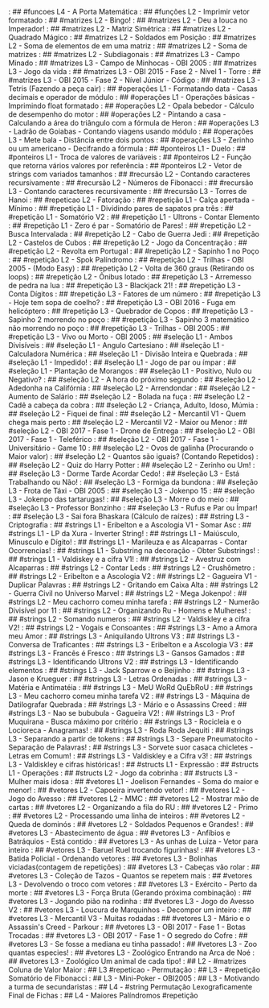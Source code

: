 [](base/139/Readme.md) : ## #funcoes L4 - A Porta Matemática
[](base/009/Readme.md) : ## #funções L2 - Imprimir vetor formatado
[](base/130/Readme.md) : ## #matrizes L2 - Bingo!
[](base/012/Readme.md) : ## #matrizes L2 - Deu a louca no Imperador!
[](base/131/Readme.md) : ## #matrizes L2 - Matriz Simétrica
[](base/134/Readme.md) : ## #matrizes L2 - Quadrado Mágico
[](base/133/Readme.md) : ## #matrizes L2 - Soldados em Posição
[](base/128/Readme.md) : ## #matrizes L2 - Soma de elementos de em uma matriz
[](base/150/Readme.md) : ## #matrizes L2 - Soma de matrizes
[](base/132/Readme.md) : ## #matrizes L2 - Subdiagonais
[](base/129/Readme.md) : ## #matrizes L3 - Campo Minado
[](base/159/Readme.md) : ## #matrizes L3 - Campo de Minhocas - OBI 2005
[](base/135/Readme.md) : ## #matrizes L3 - Jogo da vida
[](base/153/Readme.md) : ## #matrizes L3 - OBI 2015 - Fase 2 - Nível 1 - Torre
[](base/154/Readme.md) : ## #matrizes L3 - OBI 2015 - Fase 2 - Nível Júnior - Código
[](base/007/Readme.md) : ## #matrizes L3 - Tetris (Fazendo a peça cair)
[](base/011/Readme.md) : ## #operações L1 - Formatando data - Casas decimais e operador de módulo
[](base/000/Readme.md) : ## #operações L1 - Operações básicas - Imprimindo float formatado
[](base/003/Readme.md) : ## #operações L2 - Opala bebedor - Cálculo de desempenho do motor
[](base/002/Readme.md) : ## #operações L2 - Pintando a casa - Calculando a área do triângulo com a fórmula de Heron
[](base/005/Readme.md) : ## #operações L3 - Ladrão de Goiabas - Contando viagens usando módulo
[](base/004/Readme.md) : ## #operações L3 - Mete bala - Distância entre dois pontos
[](base/006/Readme.md) : ## #operações L3 - Zerinho ou um americano - Decifrando a fórmula
[](base/147/Readme.md) : ## #ponteiros L1 - Duelo
[](base/143/Readme.md) : ## #ponteiros L1 - Troca de valores de variáveis
[](base/144/Readme.md) : ## #ponteiros L2 - Função que retorna vários valores por referência
[](base/142/Readme.md) : ## #ponteiros L2 - Vetor de strings com variados tamanhos
[](base/145/Readme.md) : ## #recursão L2 - Contando caracteres recursivamente
[](base/141/Readme.md) : ## #recursão L2 - Números de Fibonacci
[](base/140/Readme.md) : ## #recursão L3 - Contando caracteres recursivamente
[](base/146/Readme.md) : ## #recursão L3 - Torres de Hanoi
[](base/137/Readme.md) : ## #repeticao L2 - Fatoração
[](base/056/Readme.md) : ## #repetição L1 - Calça apertada - Mínimo
[](base/013/Readme.md) : ## #repetição L1 - Dividindo pares de sapatos pra três
[](base/044/Readme.md) : ## #repetição L1 - Somatório V2
[](base/055/Readme.md) : ## #repetição L1 - Ultrons - Contar Elemento
[](base/045/Readme.md) : ## #repetição L1 - Zero é par - Somatório de Pares!
[](base/058/Readme.md) : ## #repetição L2 - Busca Intervalada
[](base/048/Readme.md) : ## #repetição L2 - Cabo de Guerra Jedi
[](base/050/Readme.md) : ## #repetição L2 - Castelos de Cubos
[](base/046/Readme.md) : ## #repetição L2 - Jogo da Concentração
[](base/057/Readme.md) : ## #repetição L2 - Revolta em Portugal
[](base/049/Readme.md) : ## #repetição L2 - Sapinho 1 no Poço
[](base/066/Readme.md) : ## #repetição L2 - Spok Palíndromo
[](base/136/Readme.md) : ## #repetição L2 - Trilhas - OBI 2005 - (Modo Easy)
[](base/016/Readme.md) : ## #repetição L2 - Volta de 360 graus (Retirando os loops)
[](base/047/Readme.md) : ## #repetição L2 - Ônibus lotado
[](base/051/Readme.md) : ## #repetição L3 - Arremesso de pedra na lua
[](base/063/Readme.md) : ## #repetição L3 - Blackjack 21!
[](base/064/Readme.md) : ## #repetição L3 - Conta Dígitos
[](base/189/Readme.md) : ## #repetição L3 - Fatores de um número
[](base/052/Readme.md) : ## #repetição L3 - Hoje tem sopa de coelho?
[](base/053/Readme.md) : ## #repetição L3 - OBI 2016 - Fuga em helicóptero
[](base/054/Readme.md) : ## #repetição L3 - Quebrador de Copos
[](base/059/Readme.md) : ## #repetição L3 - Sapinho 2 morrendo no poço
[](base/065/Readme.md) : ## #repetição L3 - Sapinho 3 matemático não morrendo no poço
[](base/158/Readme.md) : ## #repetição L3 - Trilhas - OBI 2005
[](base/161/Readme.md) : ## #repetição L3 - Vivo ou Morto - OBI 2005
[](base/025/Readme.md) : ## #seleção L1 - Ambos Divisíveis
[](base/062/Readme.md) : ## #seleção L1 - Angulo Cartesiano
[](base/015/Readme.md) : ## #seleção L1 - Calculadora Numérica
[](base/024/Readme.md) : ## #seleção L1 - Divisão Inteira e Quebrada
[](base/151/Readme.md) : ## #seleção L1 - Impedido!
[](base/156/Readme.md) : ## #seleção L1 - Jogo de par ou ímpar
[](base/155/Readme.md) : ## #seleção L1 - Plantação de Morangos
[](base/026/Readme.md) : ## #seleção L1 - Positivo, Nulo ou Negativo?
[](base/038/Readme.md) : ## #seleção L2 - A hora do próximo segundo
[](base/027/Readme.md) : ## #seleção L2 - Adedonha na Califórnia
[](base/018/Readme.md) : ## #seleção L2 - Arrendondar
[](base/021/Readme.md) : ## #seleção L2 - Aumento de Salário
[](base/032/Readme.md) : ## #seleção L2 - Bolada na fuça
[](base/028/Readme.md) : ## #seleção L2 - Cadê a cabeça da cobra
[](base/183/Readme.md) : ## #seleção L2 - Criança, Adulto, Idoso, Múmia
[](base/031/Readme.md) : ## #seleção L2 - Fiquei de final
[](base/030/Readme.md) : ## #seleção L2 - Mercantil V1 - Quem chega mais perto
[](base/039/Readme.md) : ## #seleção L2 - Mercantil V2 - Maior ou Menor
[](base/035/Readme.md) : ## #seleção L2 - OBI 2017 - Fase 1 - Drone de Entrega
[](base/022/Readme.md) : ## #seleção L2 - OBI 2017 - Fase 1 - Teleférico
[](base/019/Readme.md) : ## #seleção L2 - OBI 2017 - Fase 1 - Universitário - Game 10
[](base/017/Readme.md) : ## #seleção L2 - Ovos de galinha (Procurando o Maior valor)
[](base/014/Readme.md) : ## #seleção L2 - Quantos são iguais? (Contando Repetidos)
[](base/029/Readme.md) : ## #seleção L2 - Quiz do Harry Potter
[](base/020/Readme.md) : ## #seleção L2 - Zerinho ou Um!
[](base/043/Readme.md) : ## #seleção L3 - Dorme Tarde Acordar Cedo!
[](base/040/Readme.md) : ## #seleção L3 - Está Trabalhando ou Não!
[](base/034/Readme.md) : ## #seleção L3 - Formiga da bundona
[](base/157/Readme.md) : ## #seleção L3 - Frota de Táxi - OBI 2005
[](base/037/Readme.md) : ## #seleção L3 - Jokenpo 15
[](base/023/Readme.md) : ## #seleção L3 - Jokenpo das tartarugas!
[](base/036/Readme.md) : ## #seleção L3 - Morre o do meio
[](base/033/Readme.md) : ## #seleção L3 - Professor Bonzinho
[](base/042/Readme.md) : ## #seleção L3 - Rufus e Par ou Ímpar!
[](base/001/Readme.md) : ## #seleção L3 - Sai fora Bhaskara (Cálculo de raízes)
[](base/041/Readme.md) : ## #string L3 - Criptografia
[](base/173/Readme.md) : ## #strings L1 - Eribelton e a Ascologia V1 - Somar Asc
[](base/092/Readme.md) : ## #strings L1 - LP da Xura - Inverter String!
[](base/104/Readme.md) : ## #strings L1 - Maiúsculo, Minusculo e Dígito!
[](base/177/Readme.md) : ## #strings L1 - Marileuza e as Alcaparras - Contar Ocorrencias!
[](base/176/Readme.md) : ## #strings L1 - Substring na decoração - Obter Substrings!
[](base/174/Readme.md) : ## #strings L1 - Valdiskey e a cifra V1!
[](base/095/Readme.md) : ## #strings L2 - Avestruz com Alcaparras
[](base/096/Readme.md) : ## #strings L2 - Contar Leds
[](base/126/Readme.md) : ## #strings L2 - Crushômetro
[](base/109/Readme.md) : ## #strings L2 - Eribelton e a Ascologia V2
[](base/097/Readme.md) : ## #strings L2 - Gagueira V1 - Duplicar Palavras
[](base/093/Readme.md) : ## #strings L2 - Gritando em Caixa Alta
[](base/180/Readme.md) : ## #strings L2 - Guerra Civil no Universo Marvel
[](base/089/Readme.md) : ## #strings L2 - Mega Jokenpo!
[](base/111/Readme.md) : ## #strings L2 - Meu cachorro comeu minha tarefa
[](base/125/Readme.md) : ## #strings L2 - Numerão Divisível por 11
[](base/110/Readme.md) : ## #strings L2 - Organizando Ru - Homens e Mulheres!
[](base/181/Readme.md) : ## #strings L2 - Somando numeros
[](base/106/Readme.md) : ## #strings L2 - Valdiskley e a cifra V2!
[](base/094/Readme.md) : ## #strings L2 - Vogais e Consoantes
[](base/127/Readme.md) : ## #strings L3 - Amo a Amora meu Amor
[](base/118/Readme.md) : ## #strings L3 - Aniquilando Ultrons V3
[](base/124/Readme.md) : ## #strings L3 - Conversa de Traficantes
[](base/113/Readme.md) : ## #strings L3 - Eribelton e a Ascologia V3
[](base/099/Readme.md) : ## #strings L3 - Francês é Fresco
[](base/120/Readme.md) : ## #strings L3 - Gansos Gamados
[](base/117/Readme.md) : ## #strings L3 - Identificando Ultrons V2
[](base/108/Readme.md) : ## #strings L3 - Identificando elementos
[](base/178/Readme.md) : ## #strings L3 - Jack Sparrow e o Beijinho
[](base/098/Readme.md) : ## #strings L3 - Jason e Krueguer
[](base/152/Readme.md) : ## #strings L3 - Letras Ordenadas
[](base/119/Readme.md) : ## #strings L3 - Matéria e Antimatéia
[](base/114/Readme.md) : ## #strings L3 - MeU WoRd QuEbRoU
[](base/102/Readme.md) : ## #strings L3 - Meu cachorro comeu minha tarefa V2
[](base/115/Readme.md) : ## #strings L3 - Máquina de Datilografar Quebrada
[](base/121/Readme.md) : ## #strings L3 - Mário e o Assassins Creed
[](base/122/Readme.md) : ## #strings L3 - Nao se bububula - Gagueira V2!
[](base/179/Readme.md) : ## #strings L3 - Prof Muquirana - Busca máximo por critério
[](base/112/Readme.md) : ## #strings L3 - Rocicleia e o Locioreca - Anagramas!
[](base/116/Readme.md) : ## #strings L3 - Roda Roda Jequiti
[](base/175/Readme.md) : ## #strings L3 - Separando a partir de tokens
[](base/103/Readme.md) : ## #strings L3 - Separe Pneumatocito - Separação de Palavras!
[](base/123/Readme.md) : ## #strings L3 - Sorvete suor casaca chicletes - Letras em Comum!
[](base/107/Readme.md) : ## #strings L3 - Valdiskley e a Cifra v3!
[](base/105/Readme.md) : ## #strings L3 - Valdiskley e cifras históricas!
[](base/148/Readme.md) : ## #structs L1 - Expressão
[](base/149/Readme.md) : ## #structs L1 - Operações
[](base/187/Readme.md) : ## #structs L2 - Jogo da cobrinha
[](base/182/Readme.md) : ## #structs L3 - Mulher mais idosa
[](base/060/Readme.md) : ## #vetores L1 - Joelison Fernandes - Soma do maior e menor!
[](base/061/Readme.md) : ## #vetores L2 - Capoeira invertendo vetor!
[](base/078/Readme.md) : ## #vetores L2 - Jogo do Avesso
[](base/091/Readme.md) : ## #vetores L2 - MMC
[](base/101/Readme.md) : ## #vetores L2 - Mostrar mão de cartas
[](base/068/Readme.md) : ## #vetores L2 - Organizando a fila do RU
[](base/090/Readme.md) : ## #vetores L2 - Primo
[](base/186/Readme.md) : ## #vetores L2 - Processando uma linha de inteiros
[](base/067/Readme.md) : ## #vetores L2 - Queda de dominós
[](base/072/Readme.md) : ## #vetores L2 - Soldados Pequenos e Grandes!
[](base/075/Readme.md) : ## #vetores L3 - Abastecimento de água
[](base/083/Readme.md) : ## #vetores L3 - Anfíbios e Batráquios - Está contido
[](base/082/Readme.md) : ## #vetores L3 - As unhas de Luiza - Vetor para inteiro
[](base/080/Readme.md) : ## #vetores L3 - Baruel Ruel trocando figurinhas!
[](base/073/Readme.md) : ## #vetores L3 - Batida Policial - Ordenando vetores
[](base/010/Readme.md) : ## #vetores L3 - Bolinhas viciadas(contagem de repetições)
[](base/070/Readme.md) : ## #vetores L3 - Cabeças vão rolar
[](base/086/Readme.md) : ## #vetores L3 - Coleção de Tazos - Quantos se repetem mais
[](base/188/Readme.md) : ## #vetores L3 - Devolvendo o troco com vetores
[](base/085/Readme.md) : ## #vetores L3 - Exército - Perto da morte
[](base/008/Readme.md) : ## #vetores L3 - Força Bruta (Gerando próxima combinação)
[](base/100/Readme.md) : ## #vetores L3 - Jogando pião na rodinha
[](base/079/Readme.md) : ## #vetores L3 - Jogo do Avesso V2
[](base/081/Readme.md) : ## #vetores L3 - Loucura de Marquinhos - Decompor um inteiro
[](base/077/Readme.md) : ## #vetores L3 - Mercantil V3 - Muitas rodadas
[](base/071/Readme.md) : ## #vetores L3 - Mário e o Assassin's Creed - Parkour
[](base/074/Readme.md) : ## #vetores L3 - OBI 2017 - Fase 1 - Botas Trocadas
[](base/076/Readme.md) : ## #vetores L3 - OBI 2017 - Fase 1 - O segredo do Cofre
[](base/088/Readme.md) : ## #vetores L3 - Se fosse a mediana eu tinha passado!
[](base/069/Readme.md) : ## #vetores L3 - Zoo quantas especies!
[](base/087/Readme.md) : ## #vetores L3 - Zoológico Entrando na Arca de Noé
[](base/084/Readme.md) : ## #vetores L3 - Zoológico Um animal de cada tipo!
[](base/191/Readme.md) : ## L2 - #matrizes Coluna de Valor Maior
[](base/138/Readme.md) : ## L3 #repeticao - Permutação
[](base/160/Readme.md) : ## L3 - #repetição Somatório de Fibonacci
[](base/162/Readme.md) : ## L3 - Mini-Poker - OBI2005
[](base/184/Readme.md) : ## L3 - Motivando a turma de secundaristas
[](base/163/Readme.md) : ## L4 - #string Permutação Lexograficamente Final de Fichas
[](base/190/Readme.md) : ## L4 - Maiores Palíndromos #repetição
